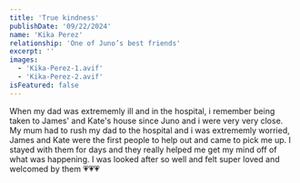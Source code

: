 ```yaml
---
title: 'True kindness'
publishDate: '09/22/2024'
name: 'Kika Perez'
relationship: 'One of Juno’s best friends'
excerpt: ''
images:
  - 'Kika-Perez-1.avif'
  - 'Kika-Perez-2.avif'
isFeatured: false
---
```


When my dad was extrememly ill and in the hospital, i remember being taken to James' and Kate's house since Juno and i were very very close. My mum had to rush my dad to the hospital and i was extrememly worried, James and Kate were the first people to help out and came to pick me up. I stayed with them for days and they really helped me get my mind off of what was happening. I was looked after so well and felt super loved and welcomed by them 💗💗💗